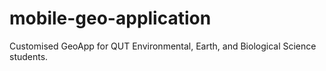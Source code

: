 # mobile-geo-application
Customised GeoApp for QUT Environmental, Earth, and Biological Science students.
